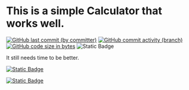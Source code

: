 # This is a simple Calculator that works well.
[![GitHub last commit (by committer)](https://img.shields.io/github/last-commit/mahan-07/calculator)](https://github.com/mahan-07/calculator/activity)
[![GitHub commit activity (branch)](https://img.shields.io/github/commit-activity/m/mahan-07/calculator?color=lightskyblue)](https://github.com/mahan-07/calculator/graphs/commit-activity)
[![GitHub code size in bytes](https://img.shields.io/github/languages/code-size/mahan-07/calculator)](#)
![Static Badge](https://img.shields.io/badge/In%20progress-yellow)

It still needs time to be better.

[![Static Badge](https://img.shields.io/badge/Follow-Me?style=for-the-badget&logo=github&label=Github&labelColor=black&link=https%3A%2F%2Fgithub.com%2Fmahan-07)
](https://github.com/mahan-07)

[![Static Badge](https://img.shields.io/badge/Pages-black?logo=GitHub%20Pages&label=GitHub&labelColor=gray)](https://mahan-07.github.io/myprojects/)
